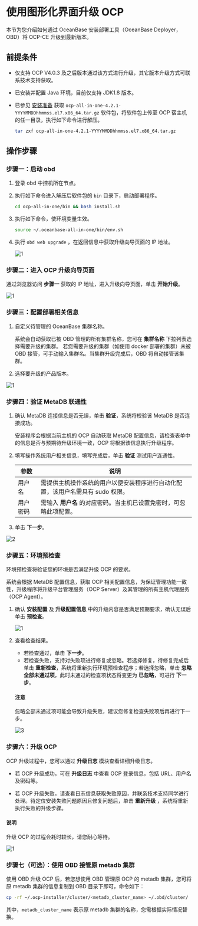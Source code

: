 # 使用图形化界面升级 OCP

本节为您介绍如何通过 OceanBase 安装部署工具（OceanBase Deployer，OBD）将 OCP-CE 升级到最新版本。

## 前提条件

* 仅支持 OCP V4.0.3 及之后版本通过该方式进行升级，其它版本升级方式可联系技术支持获取。
* 已安装并配置 Java 环境，目前仅支持 JDK1.8 版本。
* 已参见 [安装准备](../../300.deployment-guide/200.deploying-community-ocp/400.installation-preparation.md) 获取 `ocp-all-in-one-4.2.1-YYYYMMDDhhmmss.el7.x86_64.tar.gz` 软件包，将软件包上传至 OCP 宿主机的任一目录，执行如下命令进行解压。

   ```bash
   tar zxf ocp-all-in-one-4.2.1-YYYYMMDDhhmmss.el7.x86_64.tar.gz
   ```

## 操作步骤

### 步骤一：启动 obd

1. 登录 obd 中控机所在节点。

2. 执行如下命令进入解压后软件包的 `bin` 目录下，启动部署程序。

    ```bash
    cd ocp-all-in-one/bin && bash install.sh
    ```

3. 执行如下命令，使环境变量生效。

    ```bash
    source ~/.oceanbase-all-in-one/bin/env.sh
    ```

4. 执行 `obd web upgrade` ，在返回信息中获取升级向导页面的 IP 地址。

   ![1](https://obbusiness-private.oss-cn-shanghai.aliyuncs.com/doc/img/ocp/421-ce/upgrade.png)

### 步骤二：进入 OCP 升级向导页面

通过浏览器访问 **步骤一** 获取的 IP 地址，进入升级向导页面，单击 **开始升级**。

![1](https://obbusiness-private.oss-cn-shanghai.aliyuncs.com/doc/img/ocp/421-ce/%E5%8D%87%E7%BA%A7%E5%90%91%E5%AF%BC.png)

### 步骤三：配置部署相关信息

1. 自定义待管理的 OceanBase 集群名称。

   系统会自动获取已被 OBD 管理的所有集群名称，您可在 **集群名称** 下拉列表选择需要升级的集群。
   若您需要升级的集群（如使用 docker 部署的集群）未被 OBD 接管，可手动输入集群名。当集群升级完成后，OBD 将自动接管该集群。

2. 选择要升级的产品版本。

![1](https://obbusiness-private.oss-cn-shanghai.aliyuncs.com/doc/img/ocp/421-ce/%E5%8D%87%E7%BA%A7%E9%85%8D%E7%BD%AE.png)

### 步骤四：验证 MetaDB 联通性

1. 确认 MetaDB 连接信息是否无误，单击 **验证**，系统将校验该 MetaDB 是否连接成功。

   安装程序会根据当前主机的 OCP 自动获取 MetaDB 配置信息，请检查表单中的信息是否与预期待升级环境一致，OCP 将根据该信息执行升级程序。

2. 填写操作系统用户相关信息，填写完成后，单击 **验证** 测试用户连通性。

   |  参数   |   说明   |
   |---------|----------|
   |  用户名   | 需提供主机操作系统的用户以便安装程序进行自动化配置，该用户名需具有 sudo 权限。    |
   |  用户密码 | 需输入 **用户名** 的对应密码。当主机已设置免密时，可忽略此项配置。     |

3. 单击 **下一步**。

![2](https://obbusiness-private.oss-cn-shanghai.aliyuncs.com/doc/img/ocp/421-ce/%E8%BF%9E%E6%8E%A5%E4%BF%A1%E6%81%AF.png)

### 步骤五：环境预检查

环境预检查将验证您的环境是否满足升级 OCP 的要求。

系统会根据 MetaDB 配置信息，获取 OCP 相关配置信息，为保证管理功能一致性，升级程序将升级平台管理服务（OCP Server）及其管理的所有主机代理服务（OCP Agent）。

1. 确认 **安装配置** 及 **升级配置信息** 中的升级内容是否满足预期要求，确认无误后单击 **预检查**。

   ![1](https://obbusiness-private.oss-cn-shanghai.aliyuncs.com/doc/img/ocp/421-ce/%E5%8D%87%E7%BA%A7%E9%85%8D%E7%BD%AE%E4%BF%A1%E6%81%AF.png)

2. 查看检查结果。

   * 若检查通过，单击 **下一步**。
   * 若检查失败，支持对失败项进行修复或忽略。若选择修复，待修复完成后单击 **重新检查**，系统将重新执行环境预检查程序；若选择忽略，单击 **忽略全部未通过项**，此时未通过的检查项状态将变更为 **已忽略**，可进行 **下一步**。

   <main id="notice" type='notice'>
   <h4>注意</h4>
   <p>忽略全部未通过项可能会导致升级失败，建议您修复检查失败项后再进行下一步。</p>
   </main>

   ![3](https://obbusiness-private.oss-cn-shanghai.aliyuncs.com/doc/img/ocp/421-ce/%E5%8D%87%E7%BA%A7%E9%A2%84%E6%A3%80%E6%9F%A5.png)

### 步骤六：升级 OCP

OCP 升级过程中，您可以通过 **升级日志** 模块查看详细升级日志。

* 若 OCP 升级成功，可在 **升级日志** 中查看 OCP 登录信息，包括 URL、用户名及密码等。

* 若 OCP 升级失败，请查看日志信息获取失败原因，并联系技术支持同学进行处理。待定位安装失败问题原因且修复问题后，单击 **重新升级** ，系统将重新执行失败的升级步骤。

<main id="notice" type='explain'>
<h4>说明</h4>
<p>升级 OCP 的过程会耗时较长，请您耐心等待。</p>
</main>

![1](https://obbusiness-private.oss-cn-shanghai.aliyuncs.com/doc/img/ocp/421-ce/ocp%E5%8D%87%E7%BA%A7%E6%88%90%E5%8A%9F.png)

### 步骤七（可选）：使用 OBD 接管原 metadb 集群

使用 OBD 升级 OCP 后，若您想使用 OBD 管理原 OCP 的 metadb 集群，您可将原 metadb 集群的信息复制到 OBD 目录下即可，命令如下：

```bash
cp -rf ~/.ocp-installer/cluster/<metadb_cluster_name> ~/.obd/cluster/
```

其中，`metadb_cluster_name` 表示原 metadb 集群的名称，您需根据实际情况替换。
